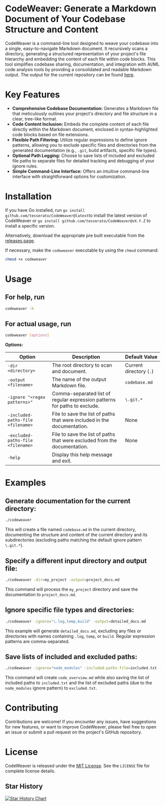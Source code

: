 


# CodeWeaver: Generate a Markdown Document of Your Codebase Structure and Content

CodeWeaver is a command-line tool designed to weave your codebase into a single, easy-to-navigate Markdown document. It recursively scans a directory, generating a structured representation of your project's file hierarchy and embedding the content of each file within code blocks. This tool simplifies codebase sharing, documentation, and integration with AI/ML code analysis tools by providing a consolidated and readable Markdown output.
The output for the current repository can be found [here](https://github.com/tesserato/CodeWeaver/blob/main/codebase.md).

# Key Features

* **Comprehensive Codebase Documentation:** Generates a Markdown file that meticulously outlines your project's directory and file structure in a clear, tree-like format.
* **Code Content Inclusion:** Embeds the complete content of each file directly within the Markdown document, enclosed in syntax-highlighted code blocks based on file extensions.
* **Flexible Path Filtering:**  Utilize regular expressions to define ignore patterns, allowing you to exclude specific files and directories from the generated documentation (e.g., `.git`, build artifacts, specific file types).
* **Optional Path Logging:** Choose to save lists of included and excluded file paths to separate files for detailed tracking and debugging of your ignore rules.
* **Simple Command-Line Interface:**  Offers an intuitive command-line interface with straightforward options for customization.

# Installation

If you have Go installed, run `go install github.com/tesserato/CodeWeaver@latest`to install the latest version of CodeWeaver or `go install github.com/tesserato/CodeWeaver@vX.Y.Z` to install a specific version.

Alternatively, download the appropriate pre built executable from the [releases page](https://github.com/tesserato/CodeWeaver/releases).

If necessary, make the `codeweaver` executable by using the `chmod` command:

```bash
chmod +x codeweaver
```

# Usage

## For help, run
```bash
codeweaver -h
```

## For actual usage, run
```bash
codeweaver [options]
```

**Options:**

| Option                            | Description                                                               | Default Value           |
| --------------------------------- | ------------------------------------------------------------------------- | ----------------------- |
| `-dir <directory>`                | The root directory to scan and document.                                  | Current directory (`.`) |
| `-output <filename>`              | The name of the output Markdown file.                                     | `codebase.md`           |
| `-ignore "<regex patterns>"`      | Comma-separated list of regular expression patterns for paths to exclude. | `\.git.*`               |
| `-included-paths-file <filename>` | File to save the list of paths that were included in the documentation.   | None                    |
| `-excluded-paths-file <filename>` | File to save the list of paths that were excluded from the documentation. | None                    |
| `-help`                           | Display this help message and exit.                                       |                         |

# Examples

## **Generate documentation for the current directory:**

   ```bash
   ./codeweaver
   ```
   This will create a file named `codebase.md` in the current directory, documenting the structure and content of the current directory and its subdirectories (excluding paths matching the default ignore pattern `\.git.*`).

## **Specify a different input directory and output file:**

   ```bash
   ./codeweaver -dir=my_project -output=project_docs.md
   ```
   This command will process the `my_project` directory and save the documentation to `project_docs.md`.

## **Ignore specific file types and directories:**

   ```bash
   ./codeweaver -ignore="\.log,temp,build" -output=detailed_docs.md
   ```
   This example will generate `detailed_docs.md`, excluding any files or directories with names containing `.log`, `temp`, or `build`. Regular expression patterns are comma-separated.

## **Save lists of included and excluded paths:**

   ```bash
   ./codeweaver -ignore="node_modules" -included-paths-file=included.txt -excluded-paths-file=excluded.txt -output=code_overview.md
   ```
   This command will create `code_overview.md` while also saving the list of included paths to `included.txt` and the list of excluded paths (due to the `node_modules` ignore pattern) to `excluded.txt`.

# Contributing

Contributions are welcome! If you encounter any issues, have suggestions for new features, or want to improve CodeWeaver, please feel free to open an issue or submit a pull request on the project's GitHub repository.

# License

CodeWeaver is released under the [MIT License](LICENSE). See the `LICENSE` file for complete license details.

## Star History

[![Star History Chart](https://api.star-history.com/svg?repos=tesserato/CodeWeaver&type=Date)](https://star-history.com/#tesserato/CodeWeaver&Date)
